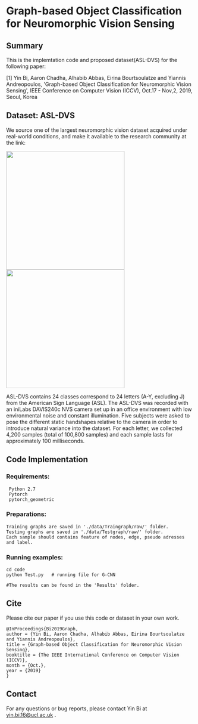 # Graph-based Object Classification for Neuromorphic Vision Sensing

## Summary
This is the implemtation code and proposed dataset(ASL-DVS) for the following paper:

[1] Yin Bi, Aaron Chadha, Alhabib Abbas, Eirina Bourtsoulatze and Yiannis Andreopoulos, 'Graph-based Object Classification for Neuromorphic Vision Sensing', IEEE Conference on Computer Vision (ICCV), Oct.17 - Nov,2, 2019, Seoul, Korea

## Dataset: ASL-DVS 
We source one of the largest neuromorphic vision dataset acquired under real-world conditions, and make it available to the research community at the link: 

<img height="318" src="https://github.com/PIX2NVS/Graph2NVS/blob/master/images/ASL.JPG">                  <img height="318" src="https://github.com/PIX2NVS/Graph2NVS/blob/master/images/Dataset.JPG">


ASL-DVS contains 24 classes correspond to 24 letters (A-Y, excluding J) from the American Sign Language (ASL). The ASL-DVS was recorded with an iniLabs DAVIS240c NVS camera set up in an office environment with low environmental noise and constant illumination. Five subjects were asked to pose the different static handshapes relative to the camera in order to introduce natural variance into the dataset. For each letter, we collected 4,200 samples (total of 100,800 samples) and each sample lasts for approximately 100 milliseconds.


## Code Implementation
### Requirements:
     Python 2.7 
     Pytorch 
     pytorch_geometric
     
### Preparations:
    Training graphs are saved in './data/Traingraph/raw/' folder.
    Testing graphs are saved in './data/Testgraph/raw/' folder.
    Each sample should contains feature of nodes, edge, pseudo adresses and label.
    
### Running examples:
    cd code
    python Test.py   # running file for G-CNN 
    
    #The results can be found in the 'Results' folder.


## Cite
Please cite our paper if you use this code or dataset in your own work. 

    @InProceedings{Bi2019Graph,
    author = {Yin Bi, Aaron Chadha, Alhabib Abbas, Eirina Bourtsoulatze and Yiannis Andreopoulos},   
    title = {Graph-based Object Classification for Neuromorphic Vision Sensing},
    booktitle = {The IEEE International Conference on Computer Vision (ICCV)},
    month = {Oct.},
    year = {2019}
    }

## Contact 
For any questions or bug reports, please contact Yin Bi at yin.bi.16@ucl.ac.uk .
